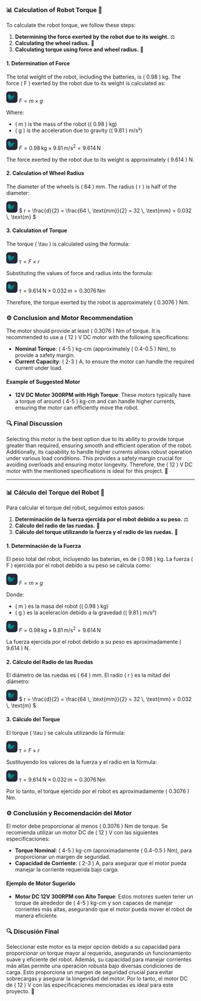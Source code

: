 ### 📊 Calculation of Robot Torque 🤖

To calculate the robot torque, we follow these steps:

1. **Determining the force exerted by the robot due to its weight.** ⚖️
2. **Calculating the wheel radius.** 🔄
3. **Calculating torque using force and wheel radius.** 🔧

#### 1. Determination of Force

The total weight of the robot, including the batteries, is \( 0.98 \) kg. The force \( F \) exerted by the robot due to its weight is calculated as:

<img src="https://github.com/tandpfun/skill-icons/blob/main/icons/LaTeX-Dark.svg" alt="Arduino" width="30" height="30">  $` F = m \times g `$

Where:
- \( m \) is the mass of the robot (\( 0.98 \) kg)
- \( g \) is the acceleration due to gravity (\( 9.81 \) m/s²)

<img src="https://github.com/tandpfun/skill-icons/blob/main/icons/LaTeX-Dark.svg" alt="Arduino" width="30" height="30">  $` F = 0.98 \, \text{kg} \times 9.81 \, \text{m/s}^2 = 9.614 \, \text{N} `$

The force exerted by the robot due to its weight is approximately \( 9.614 \) N.

#### 2. Calculation of Wheel Radius

The diameter of the wheels is \( 64 \) mm. The radius \( r \) is half of the diameter:

<img src="https://github.com/tandpfun/skill-icons/blob/main/icons/LaTeX-Dark.svg" alt="Arduino" width="30" height="30">  $` r = \frac{d}{2} = \frac{64 \, \text{mm}}{2} = 32 \, \text{mm} = 0.032 \, \text{m} `$

#### 3. Calculation of Torque

The torque \( \tau \) is calculated using the formula:

<img src="https://github.com/tandpfun/skill-icons/blob/main/icons/LaTeX-Dark.svg" alt="Arduino" width="30" height="30">  $` \tau = F \times r `$

Substituting the values of force and radius into the formula:

<img src="https://github.com/tandpfun/skill-icons/blob/main/icons/LaTeX-Dark.svg" alt="Arduino" width="30" height="30">  $` \tau = 9.614 \, \text{N} \times 0.032 \, \text{m} = 0.3076 \, \text{Nm} `$

Therefore, the torque exerted by the robot is approximately \( 0.3076 \) Nm.

### ⚙️ Conclusion and Motor Recommendation

The motor should provide at least \( 0.3076 \) Nm of torque. It is recommended to use a \( 12 \) V DC motor with the following specifications:

- **Nominal Torque**: \( 4-5 \) kg-cm (approximately \( 0.4-0.5 \) Nm), to provide a safety margin.
- **Current Capacity**: \( 2-3 \) A, to ensure the motor can handle the required current under load.

#### Example of Suggested Motor

- **12V DC Motor 300RPM with High Torque**: These motors typically have a torque of around \( 4-5 \) kg-cm and can handle higher currents, ensuring the motor can efficiently move the robot.

### 🔍 Final Discussion

Selecting this motor is the best option due to its ability to provide torque greater than required, ensuring smooth and efficient operation of the robot. Additionally, its capability to handle higher currents allows robust operation under various load conditions. This provides a safety margin crucial for avoiding overloads and ensuring motor longevity. Therefore, the \( 12 \) V DC motor with the mentioned specifications is ideal for this project. 🚀

---

### 📊 Cálculo del Torque del Robot 🤖

Para calcular el torque del robot, seguimos estos pasos:

1. **Determinación de la fuerza ejercida por el robot debido a su peso.** ⚖️
2. **Cálculo del radio de las ruedas.** 🔄
3. **Cálculo del torque utilizando la fuerza y el radio de las ruedas.** 🔧

#### 1. Determinación de la Fuerza

El peso total del robot, incluyendo las baterías, es de \( 0.98 \) kg. La fuerza \( F \) ejercida por el robot debido a su peso se calcula como:

<img src="https://github.com/tandpfun/skill-icons/blob/main/icons/LaTeX-Dark.svg" alt="Arduino" width="30" height="30">  $` F = m \times g `$

Donde:
- \( m \) es la masa del robot (\( 0.98 \) kg)
- \( g \) es la aceleración debido a la gravedad (\( 9.81 \) m/s²)

<img src="https://github.com/tandpfun/skill-icons/blob/main/icons/LaTeX-Dark.svg" alt="Arduino" width="30" height="30">  $` F = 0.98 \, \text{kg} \times 9.81 \, \text{m/s}^2 = 9.614 \, \text{N} `$

La fuerza ejercida por el robot debido a su peso es aproximadamente \( 9.614 \) N.

#### 2. Cálculo del Radio de las Ruedas

El diámetro de las ruedas es \( 64 \) mm. El radio \( r \) es la mitad del diámetro:

<img src="https://github.com/tandpfun/skill-icons/blob/main/icons/LaTeX-Dark.svg" alt="Arduino" width="30" height="30">  $` r = \frac{d}{2} = \frac{64 \, \text{mm}}{2} = 32 \, \text{mm} = 0.032 \, \text{m} `$

#### 3. Cálculo del Torque

El torque \( \tau \) se calcula utilizando la fórmula:

<img src="https://github.com/tandpfun/skill-icons/blob/main/icons/LaTeX-Dark.svg" alt="Arduino" width="30" height="30">  $` \tau = F \times r `$

Sustituyendo los valores de la fuerza y el radio en la fórmula:

<img src="https://github.com/tandpfun/skill-icons/blob/main/icons/LaTeX-Dark.svg" alt="Arduino" width="30" height="30">  $` \tau = 9.614 \, \text{N} \times 0.032 \, \text{m} = 0.3076 \, \text{Nm} `$

Por lo tanto, el torque ejercido por el robot es aproximadamente \( 0.3076 \) Nm.

### ⚙️ Conclusión y Recomendación del Motor

El motor debe proporcionar al menos \( 0.3076 \) Nm de torque. Se recomienda utilizar un motor DC de \( 12 \) V con las siguientes especificaciones:

- **Torque Nominal**: \( 4-5 \) kg-cm (aproximadamente \( 0.4-0.5 \) Nm), para proporcionar un margen de seguridad.
- **Capacidad de Corriente**: \( 2-3 \) A, para asegurar que el motor pueda manejar la corriente requerida bajo carga.

#### Ejemplo de Motor Sugerido

- **Motor DC 12V 300RPM con Alto Torque**: Estos motores suelen tener un torque de alrededor de \( 4-5 \) kg-cm y son capaces de manejar corrientes más altas, asegurando que el motor pueda mover el robot de manera eficiente.

### 🔍 Discusión Final

Seleccionar este motor es la mejor opción debido a su capacidad para proporcionar un torque mayor al requerido, asegurando un funcionamiento suave y eficiente del robot. Además, su capacidad para manejar corrientes más altas permite una operación robusta bajo diversas condiciones de carga. Esto proporciona un margen de seguridad crucial para evitar sobrecargas y asegurar la longevidad del motor. Por lo tanto, el motor DC de \( 12 \) V con las especificaciones mencionadas es ideal para este proyecto. 🚀
